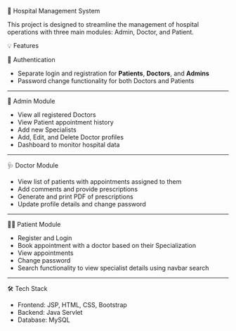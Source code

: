 🏥 Hospital Management System

This project is designed to streamline the management of hospital operations with three main modules: Admin, Doctor, and Patient.

 💡 Features

 🔐 Authentication
- Separate login and registration for **Patients**, **Doctors**, and **Admins**
- Password change functionality for both Doctors and Patients

---

👤 Admin Module
- View all registered Doctors
- View Patient appointment history
- Add new Specialists
- Add, Edit, and Delete Doctor profiles
- Dashboard to monitor hospital data

---

 🩺 Doctor Module
- View list of patients with appointments assigned to them
- Add comments and provide prescriptions
- Generate and print PDF of prescriptions
- Update profile details and change password

---

 🙋‍♂️ Patient Module
- Register and Login
- Book appointment with a doctor based on their Specialization
- View appointments
- Change password
- Search functionality to view specialist details using navbar search

---
 🛠️ Tech Stack

- Frontend: JSP, HTML, CSS, Bootstrap
- Backend: Java Servlet
- Database: MySQL





